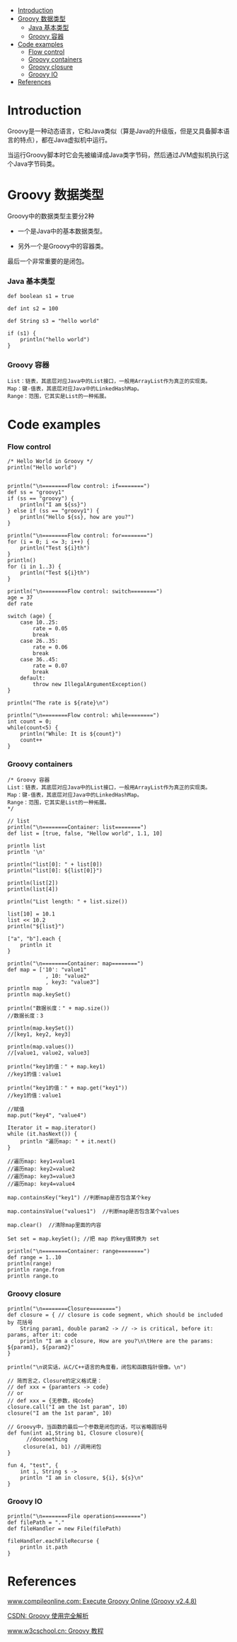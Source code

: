 <!-- MarkdownTOC -->

- [Introduction](#introduction)
- [Groovy 数据类型](#groovy-%E6%95%B0%E6%8D%AE%E7%B1%BB%E5%9E%8B)
  - [Java 基本类型](#java-%E5%9F%BA%E6%9C%AC%E7%B1%BB%E5%9E%8B)
  - [Groovy 容器](#groovy-%E5%AE%B9%E5%99%A8)
- [Code examples](#code-examples)
  - [Flow control](#flow-control)
  - [Groovy containers](#groovy-containers)
  - [Groovy closure](#groovy-closure)
  - [Groovy IO](#groovy-io)
- [References](#references)

<!-- /MarkdownTOC -->

# Introduction
Groovy是一种动态语言，它和Java类似（算是Java的升级版，但是又具备脚本语言的特点），都在Java虚拟机中运行。

当运行Groovy脚本时它会先被编译成Java类字节码，然后通过JVM虚拟机执行这个Java字节码类。

# Groovy 数据类型

Groovy中的数据类型主要分2种

* 一个是Java中的基本数据类型。

* 另外一个是Groovy中的容器类。

最后一个非常重要的是闭包。

### Java 基本类型

```
def boolean s1 = true

def int s2 = 100

def String s3 = "hello world"

if (s1) {
    println("hello world")
}
```

### Groovy 容器

```
List：链表，其底层对应Java中的List接口，一般用ArrayList作为真正的实现类。 
Map：键-值表，其底层对应Java中的LinkedHashMap。 
Range：范围，它其实是List的一种拓展。
```

# Code examples


### Flow control
```
/* Hello World in Groovy */
println("Hello world")


println("\n========Flow control: if========")
def ss = "groovy1"
if (ss == "groovy") {
    println("I am ${ss}")
} else if (ss == "groovy1") {
    println("Hello ${ss}, how are you?")
}

println("\n========Flow control: for========")
for (i = 0; i <= 3; i++) {
    println("Test ${i}th")
}
println()
for (i in 1..3) {
    println("Test ${i}th")
}

println("\n========Flow control: switch========")
age = 37
def rate

switch (age) {
    case 10..25:
        rate = 0.05
        break
    case 26..35:
        rate = 0.06
        break
    case 36..45:
        rate = 0.07
        break
    default:
        throw new IllegalArgumentException()
}

println("The rate is ${rate}\n")

println("\n========Flow control: while========")
int count = 0;
while(count<5) {
    println("While: It is ${count}")
    count++
}
```

### Groovy containers

```
/* Groovy 容器
List：链表，其底层对应Java中的List接口，一般用ArrayList作为真正的实现类。 
Map：键-值表，其底层对应Java中的LinkedHashMap。 
Range：范围，它其实是List的一种拓展。
*/

// list
println("\n========Container: list========")
def list = [true, false, "Hellow world", 1.1, 10]

println list
println '\n'

println("list[0]: " + list[0])
println("list[0]: ${list[0]}")

println(list[2])
println(list[4])

println("List length: " + list.size())

list[10] = 10.1
list << 10.2
println("${list}")

["a", "b"].each {
    println it
}

println("\n========Container: map========")
def map = ['10': "value1"
            , 10: "value2"
            , key3: "value3"]
println map
println map.keySet()

println("数据长度：" + map.size())
//数据长度：3

println(map.keySet())
//[key1, key2, key3]

println(map.values())
//[value1, value2, value3]

println("key1的值：" + map.key1)
//key1的值：value1

println("key1的值：" + map.get("key1"))
//key1的值：value1

//赋值
map.put("key4", "value4")

Iterator it = map.iterator()
while (it.hasNext()) {
    println "遍历map: " + it.next()
}

//遍历map: key1=value1
//遍历map: key2=value2
//遍历map: key3=value3
//遍历map: key4=value4

map.containsKey("key1") //判断map是否包含某个key

map.containsValue("values1")  //判断map是否包含某个values

map.clear()  //清除map里面的内容

Set set = map.keySet(); //把 map 的key值转换为 set

println("\n========Container: range========")
def range = 1..10
println(range)
println range.from
println range.to
```

### Groovy closure

```
println("\n========Closure========")
def closure = { // closure is code segment, which should be included by 花括号
    String param1, double param2 -> // -> is critical, before it: params, after it: code
    println "I am a closure, How are you?\n\tHere are the params: ${param1}, ${param2}"
}

println("\n说实话，从C/C++语言的角度看，闭包和函数指针很像。\n")

// 简而言之，Closure的定义格式是：
// def xxx = {paramters -> code} 
// or
// def xxx = {无参数，纯code}
closure.call("I am the 1st param", 10)
closure("I am the 1st param", 10)

// Groovy中，当函数的最后一个参数是闭包的话，可以省略圆括号
def fun(int a1,String b1, Closure closure){  
      //dosomething  
     closure(a1, b1) //调用闭包  
}

fun 4, "test", {
    int i, String s ->
    println "I am in closure, ${i}, ${s}\n"
}
```

### Groovy IO

```
println("\n========File operations========")
def filePath = "."
def fileHandler = new File(filePath)

fileHandler.eachFileRecurse {
    println it.path
}
```

# References


[www.compileonline.com: Execute Groovy Online (Groovy v2.4.8)](http://www.compileonline.com/execute_groovy_online.php)<br/>

[CSDN: Groovy 使用完全解析](https://blog.csdn.net/zhaoyanjun6/article/details/70313790/)<br/>

[www.w3cschool.cn: Groovy 教程](https://www.w3cschool.cn/groovy/groovy_while_statement.html)<br/>

[]()<br/>

[]()<br/>

[]()<br/>
